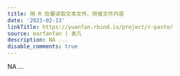 ```yaml
---
title: 用 R 批量读取文本文件、拼接文件内容
date: '2023-02-13'
linkTitle: https://yuanfan.rbind.io/project/r-paste/
source: earfanfan | 袁凡
description: NA ...
disable_comments: true
---
```

NA ...